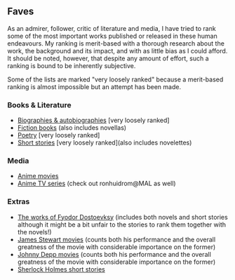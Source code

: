 ## Faves

As an admirer, follower, critic of literature and media, I have tried to rank some of the most important works published or released in these human endeavours. My ranking is merit-based with a thorough research about the work, the background and its impact, and with as little bias as I could afford. It should be noted, however, that despite any amount of effort, such a ranking is bound to be inherently subjective.

Some of the lists are marked "very loosely ranked" because a merit-based ranking is almost impossible but an attempt has been made.

### Books & Literature

- [Biographies & autobiographies](Books/biographies.csv) [very loosely ranked]
- [Fiction books](Literature/fiction-books.csv) (also includes novellas)
- [Poetry](Literature/poetry.csv) [very loosely ranked]
- [Short stories](Literature/short-stories.csv) [very loosely ranked](also includes novelettes)

### Media

- [Anime movies](Media/anime-movies.csv)
- [Anime TV series](Media/anime-tv-series.csv) (check out ronhuidrom@MAL as well)

### Extras

- [The works of Fyodor Dostoevksy](Extras/Dostoevsky-works.csv) (includes both novels and short stories although it might be a bit unfair to the stories to rank them together with the novels!)
- [James Stewart movies](Extras/Stewart-movies.csv) (counts both his performance and the overall greatness of the movie with considerable importance on the former)
- [Johnny Depp movies](Extras/Depp-movies.csv) (counts both his performance and the overall greatness of the movie with considerable importance on the former)
- [Sherlock Holmes short stories](Extras/Sherlock-Holmes-short-stories.csv)
